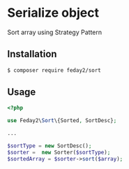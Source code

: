 # Serialize object
Sort array using Strategy Pattern

## Installation ##
```bash
$ composer require feday2/sort
```

## Usage ##
```php
<?php

use Feday2\Sort\{Sorted, SortDesc};

...

$sortType = new SortDesc();
$sorter =  new Sorter($sortType);
$sortedArray = $sorter->sort($array);

```
